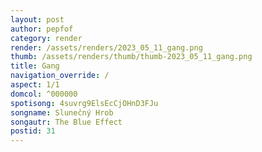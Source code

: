 ```yaml
---
layout: post
author: pepfof
category: render
render: /assets/renders/2023_05_11_gang.png
thumb: /assets/renders/thumb/thumb-2023_05_11_gang.png
title: Gang
navigation_override: /
aspect: 1/1
domcol: ^000000
spotisong: 4suvrg9ElsEcCjOHnD3FJu
songname: Slunečný Hrob
songautr: The Blue Effect
postid: 31
---
```


<!--USER BEGIN 1-->

<!--USER END 1-->

<!--more-->
<!--USER BEGIN 2-->

<!--USER END 2-->

